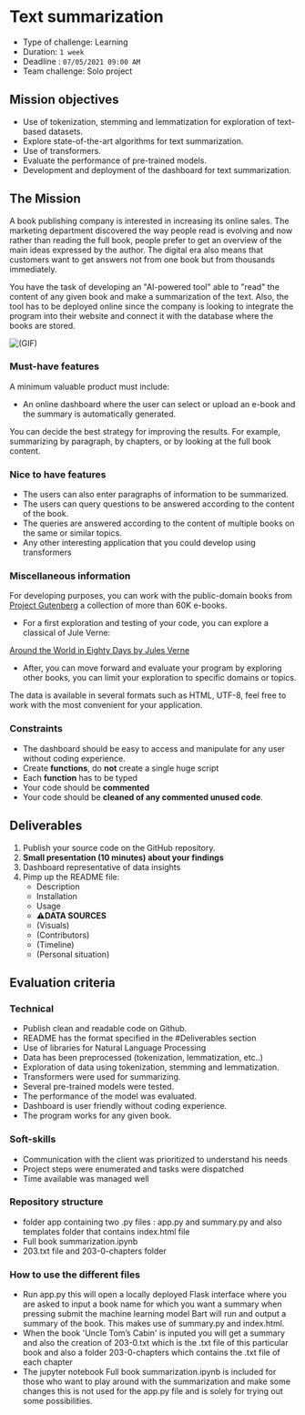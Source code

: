 # Text summarization

- Type of challenge: Learning
- Duration: `1 week`
- Deadline : `07/05/2021 09:00 AM`
- Team challenge: Solo project

## Mission objectives

- Use of tokenization, stemming and lemmatization for exploration of text-based datasets.
- Explore state-of-the-art algorithms for text summarization.
- Use of transformers.
- Evaluate the performance of pre-trained models.
- Development and deployment of the dashboard for text summarization.

## The Mission

A book publishing company is interested in increasing its online sales. The marketing department discovered the way people read is evolving and now rather than reading the full book, people prefer to get an overview of the main ideas expressed by the author. The digital era also means that customers want to get answers not from one book but from thousands immediately.

You have the task of developing an "AI-powered tool" able to "read" the content of any given book and make a summarization of the text. Also, the tool has to be deployed online since the company is looking to integrate the program into their website and connect it with the database where the books are stored.


![(GIF)](https://media.giphy.com/media/MhAxhXZ0uEaer0U19j/giphy.gif)

### Must-have features

A minimum valuable product must include: 

- An online dashboard where the user can select or upload an e-book and the summary is automatically generated. 

You can decide the best strategy for improving the results. For example, summarizing by paragraph, by chapters, or by looking at the full book content.

### Nice to have features

- The users can also enter paragraphs of information to be summarized.
- The users can query questions to be answered according to the content of the book.
- The queries are answered according to the content of multiple books on the same or similar topics.
- Any other interesting application that you could develop using transformers


### Miscellaneous information

For developing purposes, you can work with the public-domain books from [Project Gutenberg](https://www.gutenberg.org/) a collection of more than 60K e-books.

- For a first exploration and testing of your code, you can explore a classical of Jule Verne:

[Around the World in Eighty Days by Jules Verne](https://www.gutenberg.org/ebooks/103)

- After, you can move forward and evaluate your program by exploring other books, you can limit your exploration to specific domains or topics.

The data is available in several formats such as HTML, UTF-8, feel free to work with the most convenient for your application.

### Constraints

- The dashboard should be easy to access and manipulate for any user without coding experience.
- Create **functions**, do **not** create a single huge script
- Each **function** has to be typed
- Your code should be **commented**
- Your code should be **cleaned of any commented unused code**.

## Deliverables

1. Publish your source code on the GitHub repository.
2. **Small presentation (10 minutes) about your findings**
3. Dashboard representative of data insights
4. Pimp up the README file:
   - Description
   - Installation
   - Usage
   - ⚠️**DATA SOURCES**
   - (Visuals)
   - (Contributors)
   - (Timeline)
   - (Personal situation)

## Evaluation criteria

### Technical

- Publish clean and readable code on Github.
- README has the format specified in the #Deliverables section
- Use of libraries for Natural Language Processing
- Data has been preprocessed (tokenization, lemmatization, etc..)
- Exploration of data using tokenization, stemming and lemmatization.
- Transformers were used for summarizing.
- Several pre-trained models were tested.
- The performance of the model was evaluated.
- Dashboard is user friendly without coding experience.
- The program works for any given book.

### Soft-skills

- Communication with the client was prioritized to understand his needs
- Project steps were enumerated and tasks were dispatched
- Time available was managed well

### Repository structure

- folder app containing two .py files : app.py and summary.py and also templates folder that contains index.html file
- Full book summarization.ipynb
- 203.txt file and 203-0-chapters folder

### How to use the different files

- Run app.py this will open a locally deployed Flask interface where you are asked to input a book name for which you want a summary
when pressing submit the machine learning model Bart will run and output a summary of the book. This makes use of summary.py and index.html.
- When the book 'Uncle Tom’s Cabin' is inputed you will get a summary and also the creation of 203-0.txt which is the .txt file 
of this particular book and also a folder 203-0-chapters which contains the .txt file of each chapter
- The jupyter notebook Full book summarization.ipynb is included for those who want to play around with the summarization and make some changes
this is not used for the app.py file and is solely for trying out some possibilities.





